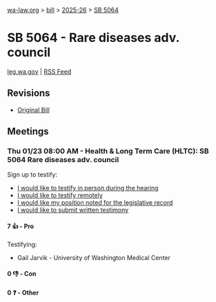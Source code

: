[wa-law.org](/) > [bill](/bill/) > [2025-26](/bill/2025-26/) > [SB 5064](/bill/2025-26/sb/5064/)

# SB 5064 - Rare diseases adv. council
[leg.wa.gov](https://app.leg.wa.gov/billsummary?BillNumber=5064&Year=2025&Initiative=false) | [RSS Feed](./rss.xml)

## Revisions
* [Original Bill](1/)

## Meetings
### Thu 01/23 08:00 AM - Health & Long Term Care (HLTC): SB 5064 Rare diseases adv. council
Sign up to testify:
* [I would like to testify in person during the hearing](https://app.leg.wa.gov/csi/Testifier/Add?chamber=House&mId=32487&aId=161670&caId=24749&tId=1)
* [I would like to testify remotely](https://app.leg.wa.gov/csi/Testifier/Add?chamber=House&mId=32487&aId=161670&caId=24749&tId=2)
* [I would like my position noted for the legislative record](https://app.leg.wa.gov/csi/Testifier/Add?chamber=House&mId=32487&aId=161670&caId=24749&tId=3)
* [I would like to submit written testimony](https://app.leg.wa.gov/csi/Testifier/Add?chamber=House&mId=32487&aId=161670&caId=24749&tId=4)

#### 7 👍 - Pro
Testifying:
* Gail Jarvik - University of Washington Medical Center

#### 0 👎 - Con

#### 0 ❓ - Other
